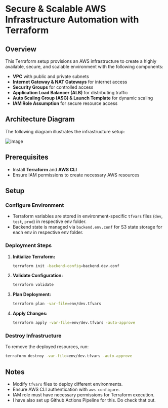 # Secure & Scalable AWS Infrastructure Automation with Terraform

## Overview
This Terraform setup provisions an AWS infrastructure to create a highly available, secure, and scalable environment with the following components:
- **VPC** with public and private subnets
- **Internet Gateway & NAT Gateways** for internet access
- **Security Groups** for controlled access
- **Application Load Balancer (ALB)** for distributing traffic
- **Auto Scaling Group (ASG) & Launch Template** for dynamic scaling
- **IAM Role Assumption** for secure resource access

## Architecture Diagram
The following diagram illustrates the infrastructure setup:

![image](https://github.com/user-attachments/assets/9e1d7551-97d7-4215-8aef-46d866f97bba)


## Prerequisites
- Install **Terraform** and **AWS CLI**
- Ensure IAM permissions to create necessary AWS resources

## Setup
### Configure Environment
- Terraform variables are stored in environment-specific `tfvars` files (`dev`, `test`, `prod`) in respective env folder.
- Backend state is managed via `backend.env.conf` for S3 state storage for each env in respective env folder.

### Deployment Steps
1. **Initialize Terraform:**
   ```sh
   terraform init -backend-config=backend.dev.conf
   ```
2. **Validate Configuration:**
   ```sh
   terraform validate
   ```
3. **Plan Deployment:**
   ```sh
   terraform plan -var-file=env/dev.tfvars
   ```
4. **Apply Changes:**
   ```sh
   terraform apply -var-file=env/dev.tfvars -auto-approve
   ```

### Destroy Infrastructure
To remove the deployed resources, run:
```sh
terraform destroy -var-file=env/dev.tfvars -auto-approve
```

## Notes
- Modify `tfvars` files to deploy different environments.
- Ensure AWS CLI authentication with `aws configure`.
- IAM role must have necessary permissions for Terraform execution.
- I have also set up Github Actions Pipeline for this. Do check that out. 

